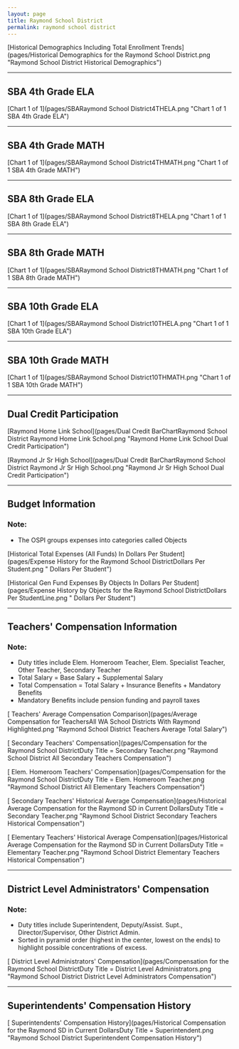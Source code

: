 ```yaml
---
layout: page
title: Raymond School District
permalink: raymond school district
---
```



[Historical Demographics Including Total Enrollment Trends](pages/Historical Demographics for the Raymond School District.png "Raymond School District Historical Demographics")

___

## SBA 4th Grade ELA

[Chart 1 of 1](pages/SBARaymond School District4THELA.png "Chart 1 of 1 SBA 4th Grade ELA")


___

## SBA 4th Grade MATH

[Chart 1 of 1](pages/SBARaymond School District4THMATH.png "Chart 1 of 1 SBA 4th Grade MATH")


___

## SBA 8th Grade ELA

[Chart 1 of 1](pages/SBARaymond School District8THELA.png "Chart 1 of 1 SBA 8th Grade ELA")


___

## SBA 8th Grade MATH

[Chart 1 of 1](pages/SBARaymond School District8THMATH.png "Chart 1 of 1 SBA 8th Grade MATH")


___

## SBA 10th Grade ELA

[Chart 1 of 1](pages/SBARaymond School District10THELA.png "Chart 1 of 1 SBA 10th Grade ELA")


___

## SBA 10th Grade MATH

[Chart 1 of 1](pages/SBARaymond School District10THMATH.png "Chart 1 of 1 SBA 10th Grade MATH")


___

## Dual Credit Participation

[Raymond Home Link School](pages/Dual Credit BarChartRaymond School District Raymond Home Link School.png "Raymond Home Link School Dual Credit Participation")

[Raymond Jr Sr High School](pages/Dual Credit BarChartRaymond School District Raymond Jr Sr High School.png "Raymond Jr Sr High School Dual Credit Participation")


___

## Budget Information
### Note:
- The OSPI groups expenses into categories called Objects

[Historical Total Expenses (All Funds) In Dollars Per Student](pages/Expense History for the Raymond School DistrictDollars Per Student.png " Dollars Per Student")

[Historical Gen Fund Expenses By Objects In Dollars Per Student](pages/Expense History by Objects for the Raymond School DistrictDollars Per StudentLine.png " Dollars Per Student")


___

## Teachers' Compensation Information
### Note:
- Duty titles include Elem. Homeroom Teacher, Elem. Specialist Teacher, Other Teacher, Secondary Teacher
- Total Salary = Base Salary + Supplemental Salary
- Total Compensation = Total Salary + Insurance Benefits + Mandatory Benefits
- Mandatory Benefits include pension funding and payroll taxes

[ Teachers' Average Compensation Comparison](pages/Average Compensation for TeachersAll WA School Districts With Raymond Highlighted.png "Raymond School District Teachers Average Total Salary")

[ Secondary Teachers' Compensation](pages/Compensation for the Raymond School DistrictDuty Title = Secondary Teacher.png "Raymond School District All Secondary Teachers Compensation")

[ Elem. Homeroom Teachers' Compensation](pages/Compensation for the Raymond School DistrictDuty Title = Elem. Homeroom Teacher.png "Raymond School District All Elementary Teachers Compensation")

[ Secondary Teachers' Historical Average Compensation](pages/Historical Average Compensation for the Raymond SD in Current DollarsDuty Title = Secondary Teacher.png "Raymond School District Secondary Teachers Historical Compensation")

[ Elementary Teachers' Historical Average Compensation](pages/Historical Average Compensation for the Raymond SD in Current DollarsDuty Title = Elementary Teacher.png "Raymond School District Elementary Teachers Historical Compensation")


___

## District Level Administrators' Compensation

### Note:
- Duty titles include Superintendent, Deputy/Assist. Supt., Director/Supervisor, Other District Admin.
- Sorted in pyramid order (highest in the center, lowest on the ends) to highlight possible concentrations of excess.

[ District Level Administrators' Compensation](pages/Compensation for the Raymond School DistrictDuty Title = District Level Administrators.png "Raymond School District District Level Administrators Compensation")


___

## Superintendents' Compensation History

[ Superintendents' Compensation History](pages/Historical Compensation for the Raymond SD in Current DollarsDuty Title = Superintendent.png "Raymond School District Superintendent Compensation History")

